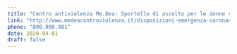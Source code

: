 ```yaml
---
title: "Centro antiviolenza Me.Dea: Sportello di ascolto per le donne vittime di violenza"
link: "http://www.medeacontroviolenza.it/disposizioni-emergenza-coronavirus/"
phone: "800.098.981" 
date: 2020-04-01
draft: false
---
```


